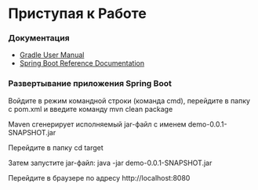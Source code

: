 # Приступая к Работе

### Документация

* [Gradle User Manual](https://docs.gradle.org/)
* [Spring Boot Reference Documentation](https://docs.spring.io/)


### Развертывание приложения Spring Boot


Войдите в режим командной строки (команда cmd), перейдите в папку с pom.xml и введите команду mvn clean package

Maven cгенерирует исполняемый jar-файл с именем demo-0.0.1-SNAPSHOT.jar

Перейдите в папку cd target

Затем запустите jar-файл: java -jar demo-0.0.1-SNAPSHOT.jar

Перейдите в браузере по адресу http://localhost:8080 

 



